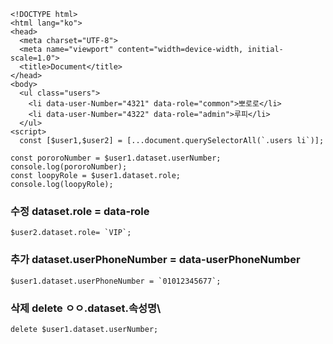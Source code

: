 
```
<!DOCTYPE html>
<html lang="ko">
<head>
  <meta charset="UTF-8">
  <meta name="viewport" content="width=device-width, initial-scale=1.0">
  <title>Document</title>
</head>
<body>
  <ul class="users">
    <li data-user-Number="4321" data-role="common">뽀로로</li>
    <li data-user-Number="4322" data-role="admin">루피</li>
  </ul>
<script>
  const [$user1,$user2] = [...document.querySelectorAll(`.users li`)];

const pororoNumber = $user1.dataset.userNumber;
console.log(pororoNumber);
const loopyRole = $user1.dataset.role;
console.log(loopyRole);
```
### 수정   dataset.role = data-role
```
$user2.dataset.role= `VIP`;
```
### 추가 dataset.userPhoneNumber = data-userPhoneNumber
```
$user1.dataset.userPhoneNumber = `01012345677`;
```
### 삭제 delete ㅇㅇ.dataset.속성명\
```
delete $user1.dataset.userNumber;
```
